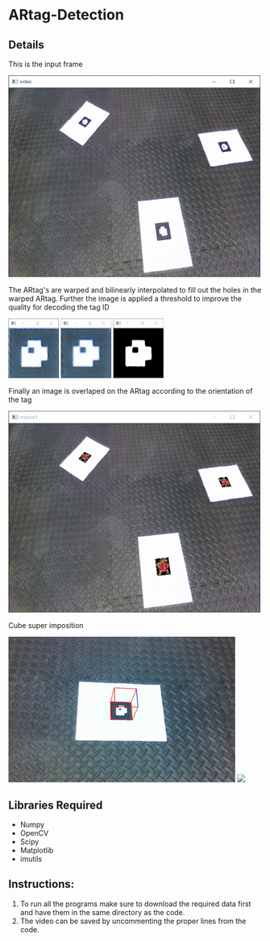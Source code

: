 # ARtag-Detection

## Details
This is the input frame

<img src ="Output/Multiple%20Tags%20Input.PNG" width ="500">

The ARtag's are warped and bilinearly interpolated to fill out the holes in the warped ARtag. Further the image is applied a threshold to
improve the quality for decoding the tag ID

<p float="left">
<img src ="Output/Warped%20ARtag.PNG" width ="100">
<img src ="Output/Warped%20and%20interpolated%20ARtag.PNG" width ="100">
<img src ="Output/Threshold%20ARtag.PNG" width ="100">
</p>

Finally an image is overlaped on the ARtag according to the orientation of the tag

<img src ="Output/Multiple%20Tags%20Output.PNG" width ="500">

Cube super imposition
<p float="left">
  <img src ="Output/cube.png" width ="450">
  <img src ="Output/camera_poses.gif" width ="500">
</p>

## Libraries Required
* Numpy
* OpenCV
* Scipy
* Matplotlib
* imutils

## Instructions:
1) To run all the programs make sure to download the required data first and have them in the same directory as the code.
2) The video can be saved by uncommenting the proper lines from the code.

